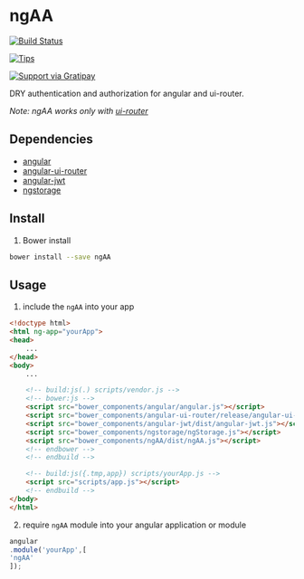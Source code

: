 ngAA
=======
[![Build Status](https://travis-ci.org/lykmapipo/ngAA.svg?branch=master)](https://travis-ci.org/lykmapipo/ngAA)

[![Tips](https://img.shields.io/gratipay/lykmapipo.svg)](https://gratipay.com/lykmapipo/)

[![Support via Gratipay](https://cdn.rawgit.com/gratipay/gratipay-badge/2.3.0/dist/gratipay.svg)](https://gratipay.com/lykmapipo/)

DRY authentication and authorization for angular and ui-router.

*Note: ngAA works only with [ui-router](https://github.com/angular-ui/ui-router)*

## Dependencies
- [angular](https://github.com/angular/angular.js)
- [angular-ui-router](https://github.com/angular-ui/ui-router)
- [angular-jwt](https://github.com/auth0/angular-jwt)
- [ngstorage](https://github.com/gsklee/ngStorage)

## Install
1. Bower install
```sh
bower install --save ngAA
```
## Usage
1. include the `ngAA` into your app
```html
<!doctype html>
<html ng-app="yourApp">
<head>
    ...
</head>
<body>
    ...

    <!-- build:js(.) scripts/vendor.js -->
    <!-- bower:js -->
    <script src="bower_components/angular/angular.js"></script>
    <script src="bower_components/angular-ui-router/release/angular-ui-router.js"></script>
    <script src="bower_components/angular-jwt/dist/angular-jwt.js"></script>
    <script src="bower_components/ngstorage/ngStorage.js"></script>
    <script src="bower_components/ngAA/dist/ngAA.js"></script>
    <!-- endbower -->
    <!-- endbuild -->

    <!-- build:js({.tmp,app}) scripts/yourApp.js -->
    <script src="scripts/app.js"></script>
    <!-- endbuild -->
</body>
</html>
```

2. require `ngAA` module into your angular application or module
```js
angular
.module('yourApp',[
'ngAA'
]);
```
